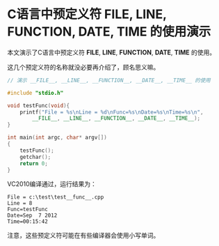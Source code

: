 # C语言中预定义符 __FILE__, __LINE__, __FUNCTION__, __DATE__, __TIME__ 的使用演示

本文演示了C语言中预定义符 __FILE__, __LINE__, __FUNCTION__, __DATE__, __TIME__ 的使用。

这几个预定义符的名称就没必要再介绍了，顾名思义嘛。

```cpp
// 演示 __FILE__, __LINE__, __FUNCTION__, __DATE__, __TIME__ 的使用

#include "stdio.h"

void testFunc(void){
    printf("File = %s\nLine = %d\nFunc=%s\nDate=%s\nTime=%s\n", 
        __FILE__, __LINE__, __FUNCTION__, __DATE__, __TIME__);
}

int main(int argc, char* argv[])
{
    testFunc();
    getchar();
    return 0;
}
```

VC2010编译通过，运行结果为：

```
File = c:\test\test__func__.cpp
Line = 8
Func=testFunc
Date=Sep  7 2012
Time=00:15:42
```

注意，这些预定义符可能在有些编译器会使用小写单词。